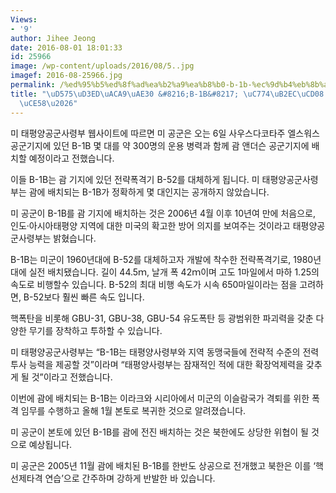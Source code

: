 ```yaml
---
Views:
- '9'
author: Jihee Jeong
date: 2016-08-01 18:01:33
id: 25966
image: /wp-content/uploads/2016/08/5..jpg
imagef: 2016-08-25966.jpg
permalink: /%ed%95%b5%ed%8f%ad%ea%b2%a9%ea%b8%b0-b-1b-%ec%9d%b4%eb%8b%ac%ec%b4%88-%ea%b4%8c-%eb%b0%b0%ec%b9%98/
title: "\uD575\uD3ED\uACA9\uAE30 &#8216;B-1B&#8217; \uC774\uB2EC\uCD08 \uAD0C \uBC30\
  \uCE58\u2026"
---
```


미 태평양공군사령부 웹사이트에 따르면 미 공군은 오는 6일 사우스다코타주 엘스워스 공군기지에 있던 B-1B 몇 대를 약 300명의 운용 병력과 함께 괌 앤더슨 공군기지에 배치할 예정이라고 전했습니다.

이들 B-1B는 괌 기지에 있던 전략폭격기 B-52를 대체하게 됩니다. 미 태평양공군사령부는 괌에 배치되는 B-1B가 정확하게 몇 대인지는 공개하지 않았습니다.

미 공군이 B-1B를 괌 기지에 배치하는 것은 2006년 4월 이후 10년여 만에 처음으로, 인도·아시아태평양 지역에 대한 미국의 확고한 방어 의지를 보여주는 것이라고 태평양공군사령부는 밝혔습니다.

B-1B는 미군이 1960년대에 B-52를 대체하고자 개발에 착수한 전략폭격기로, 1980년대에 실전 배치됐습니다. 길이 44.5ｍ, 날개 폭 42ｍ이며 고도 1마일에서 마하 1.25의 속도로 비행할수 있습니다. B-52의 최대 비행 속도가 시속 650마일이라는 점을 고려하면, B-52보다 훨씬 빠른 속도 입니다.

핵폭탄을 비롯해 GBU-31, GBU-38, GBU-54 유도폭탄 등 광범위한 파괴력을 갖춘 다양한 무기를 장착하고 투하할 수 있습니다.

미 태평양공군사령부는 &#8220;B-1B는 태평양사령부와 지역 동맹국들에 전략적 수준의 전력 투사 능력을 제공할 것&#8221;이라며 &#8220;태평양사령부는 잠재적인 적에 대한 확장억제력을 갖추게 될 것&#8221;이라고 전했습니다.

이번에 괌에 배치되는 B-1B는 이라크와 시리아에서 미군의 이슬람국가 격퇴를 위한 폭격 임무를 수행하고 올해 1월 본토로 복귀한 것으로 알려졌습니다.

미 공군이 본토에 있던 B-1B를 괌에 전진 배치하는 것은 북한에도 상당한 위협이 될 것으로 예상됩니다.

미 공군은 2005년 11월 괌에 배치된 B-1B를 한반도 상공으로 전개했고 북한은 이를 &#8216;핵선제타격 연습&#8217;으로 간주하며 강하게 반발한 바 있습니다.